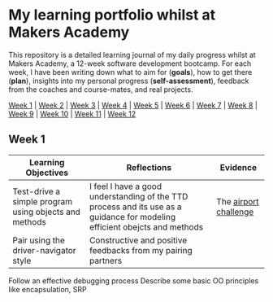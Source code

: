 # My learning portfolio whilst at Makers Academy

This repository is a detailed learning journal of my daily progress whilst at Makers Academy, a 12-week software development bootcamp. For each week, I have been writing down what to aim for (**goals**), how to get there (**plan**), insights into my personal progress (**self-assessment**), feedback from the coaches and course-mates, and real projects.

[Week 1](#week-1) | [Week 2](#week-2) | [Week 3](week-3) | [Week 4](#week-4) | [Week 5](#week-5) | [Week 6](week-6) | [Week 7](#week-7) | [Week 8](#week-8) | [Week 9](week-9) | [Week 10](#week-10) | [Week 11](#week-11) | [Week 12](#week-12)

## Week 1

Learning Objectives | Reflections | Evidence
------------------- | ----------- | --------
Test-drive a simple program using objects and methods | I feel I have a good understanding of the TTD process and its use as a guidance for modeling efficient obejcts and methods  | The [airport challenge](https://github.com/AndreaDiotallevi/airport_challenge)
Pair using the driver-navigator style | Constructive and positive feedbacks from my pairing partners
Follow an effective debugging process
Describe some basic OO principles like encapsulation, SRP
